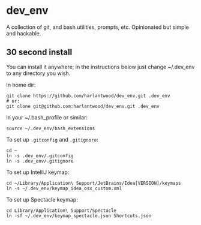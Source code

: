 # dev_env

A collection of git, and bash utilities, prompts, etc. Opinionated but simple and hackable.

## 30 second install

You can install it anywhere; in the instructions below just change ~/.dev_env to any directory you wish.

In home dir:

    git clone https://github.com/harlantwood/dev_env.git .dev_env
    # or:
    git clone git@github.com:harlantwood/dev_env.git .dev_env

in your ~/.bash_profile or similar:

    source ~/.dev_env/bash_extensions

To set up `.gitconfig` and `.gitignore`:

    cd ~
    ln -s .dev_env/.gitconfig
    ln -s .dev_env/.gitignore

To set up IntelliJ keymap:

    cd ~/Library/Application\ Support/JetBrains/Idea[VERSION]/keymaps
    ln -s ~/.dev_env/keymap_idea_osx_custom.xml

To set up Spectacle keymap:

    cd Library/Application\ Support/Spectacle
    ln -sf ~/.dev_env/keymap_spectacle.json Shortcuts.json

